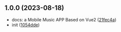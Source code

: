 ## 1.0.0 (2023-08-18)

* docs: a Mobile Music APP Based on Vue2 ([21fec4a](https://github.com/a1046700338/vue2-mobile-music/commit/21fec4a))
* init ([1054dde](https://github.com/a1046700338/vue2-mobile-music/commit/1054dde))



